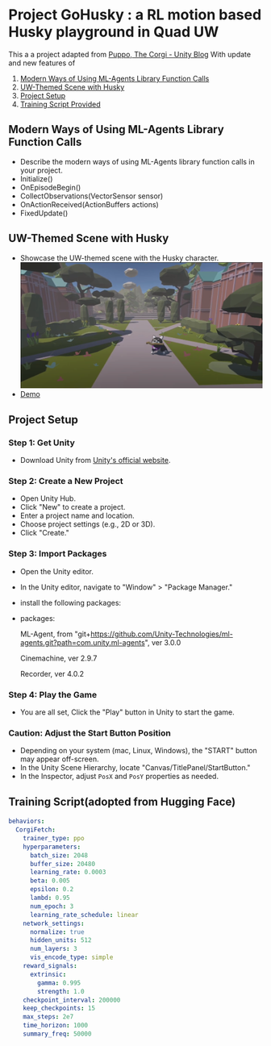 # Project GoHusky : a RL motion based Husky playground in Quad UW

This a a project adapted from [Puppo, The Corgi - Unity Blog](https://blog.unity.com/engine-platform/puppo-the-corgi-cuteness-overload-with-the-unity-ml-agents-toolkit) With update and new features of 

1. [Modern Ways of Using ML-Agents Library Function Calls](#modern-ml-agents)
2. [UW-Themed Scene with Husky](#uw-themed-scene)
3. [Project Setup](#project-setup)
4. [Training Script Provided](#training-script)

## Modern Ways of Using ML-Agents Library Function Calls <a name="modern-ml-agents"></a>

- Describe the modern ways of using ML-Agents library function calls in your project.
- Initialize()
- OnEpisodeBegin()
- CollectObservations(VectorSensor sensor)
- OnActionReceived(ActionBuffers actions)
- FixedUpdate()

## UW-Themed Scene with Husky <a name="uw-themed-scene"></a>

- Showcase the UW-themed scene with the Husky character.
![Alt Text](goHusky.png)
- [Demo](https://drive.google.com/file/d/16MwlWZDvgC36cPbYV7LD5hqD-6m4coSb/view?usp=drive_link)


## Project Setup <a name="project-setup"></a>

### Step 1: Get Unity
- Download Unity from [Unity's official website](https://unity.com/).

### Step 2: Create a New Project
- Open Unity Hub.
- Click "New" to create a project.
- Enter a project name and location.
- Choose project settings (e.g., 2D or 3D).
- Click "Create."

### Step 3: Import Packages
- Open the Unity editor.
- In the Unity editor, navigate to "Window" > "Package Manager."
- install the following packages:

 - packages:

    ML-Agent, from "git+https://github.com/Unity-Technologies/ml-agents.git?path=com.unity.ml-agents", ver 3.0.0

    Cinemachine, ver 2.9.7

    Recorder, ver 4.0.2

### Step 4: Play the Game
- You are all set, Click the "Play" button in Unity to start the game.

### Caution: Adjust the Start Button Position
- Depending on your system (mac, Linux, Windows), the "START" button may appear off-screen.
- In the Unity Scene Hierarchy, locate "Canvas/TitlePanel/StartButton."
- In the Inspector, adjust `PosX` and `PosY` properties as needed.


## Training Script(adopted from Hugging Face)

```yaml
behaviors:
  CorgiFetch:
    trainer_type: ppo
    hyperparameters:
      batch_size: 2048
      buffer_size: 20480
      learning_rate: 0.0003
      beta: 0.005
      epsilon: 0.2
      lambd: 0.95
      num_epoch: 3
      learning_rate_schedule: linear
    network_settings:
      normalize: true
      hidden_units: 512
      num_layers: 3
      vis_encode_type: simple
    reward_signals:
      extrinsic:
        gamma: 0.995
        strength: 1.0
    checkpoint_interval: 200000
    keep_checkpoints: 15
    max_steps: 2e7
    time_horizon: 1000
    summary_freq: 50000



